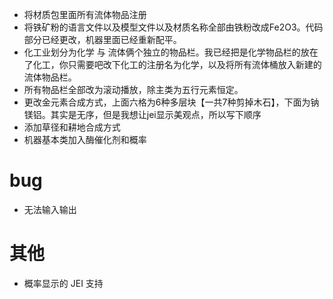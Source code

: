 - 将材质包里面所有流体物品注册
- 将铁矿粉的语言文件以及模型文件以及材质名称全部由铁粉改成Fe2O3。代码部分已经更改，机器里面已经重新配平。
- 化工业划分为化学  与  流体俩个独立的物品栏。我已经把是化学物品栏的放在了化工，你只需要吧改下化工的注册名为化学，以及将所有流体桶放入新建的流体物品栏。
- 所有物品栏全部改为滚动播放，除主类为五行元素恒定。
- 更改金元素合成方式，上面六格为6种多层块【一共7种剪掉木石】，下面为钠镁铝。其实是无序，但是我想让jei显示美观点，所以写下顺序
- 添加草径和耕地合成方式
- 机器基本类加入酶催化剂和概率

# bug
- 无法输入输出

# 其他
- 概率显示的 JEI 支持
